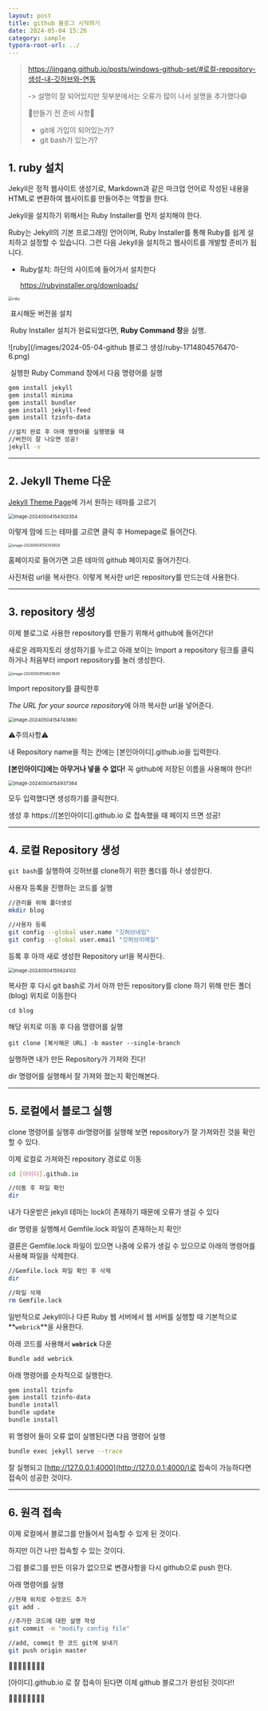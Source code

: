 ```yaml
---
layout: post
title: github 블로그 시작하기
date: 2024-05-04 15:26
category: sample
typora-root-url: ../
---
```






>https://iingang.github.io/posts/windows-github-set/#로컬-repository-생성-내-깃허브와-연동 
>
>-> 설명이 잘 되어있지만 뒷부분에서는 오류가 많이 나서 설명을 추가했다:smile:
>
>📝만들기 전 준비 사항📝
>
>- git에 가입이 되어있는가?
>- git bash가 있는가?



## 1. ruby 설치



Jekyll은 정적 웹사이트 생성기로, Markdown과 같은 마크업 언어로 작성된 내용을 HTML로 변환하여 웹사이트를 만들어주는 역할을 한다.

Jekyll을 설치하기 위해서는 Ruby Installer를 먼저 설치해야 한다. 

Ruby는 Jekyll의 기본 프로그래밍 언어이며, Ruby Installer를 통해 Ruby를 쉽게 설치하고 설정할 수 있습니다. 그런 다음 Jekyll을 설치하고 웹사이트를 개발할 준비가 됩니다.



- Ruby설치: 하단의 사이트에 들어가서 설치한다

  https://rubyinstaller.org/downloads/

<img src="/images/2024-05-04-github 블로그 생성/image-20240504153234720.png" alt="ruby" style="zoom:50%;" />

​	표시해둔 버전을 설치

​	Ruby Installer 설치가 완료되었다면, **Ruby Command 창**을 실행.

![ruby](/images/2024-05-04-github 블로그 생성/ruby-1714804576470-6.png)

​	실행한 Ruby Command 창에서 다음 명령어를 실행

```bash
gem install jekyll
gem install minima
gem install bundler
gem install jekyll-feed
gem install tzinfo-data

//설치 완료 후 아래 명령어를 실행했을 때
//버전이 잘 나오면 성공!
jekyll -v 
```



------



## 2. Jekyll Theme 다운



[Jekyll Theme Page](http://jekyllthemes.org/)에 가서 원하는 테마를 고르기



<img src="/images/2024-05-04-github 블로그 생성/image-20240504154302354.png" alt="image-20240504154302354" style="zoom:67%;" />



이렇게 맘에 드는 테마를 고르면 클릭 후 Homepage로 들어간다.

<img src="/images/2024-05-04-github 블로그 생성/image-20240504154343924.png" alt="image-20240504154343924" style="zoom: 50%;" />

홈페이지로 들어가면 고른 테마의 github 페이지로 들어가진다.

사진처럼 url을 복사한다. 이렇게 복사한 url은 repository를 만드는데 사용한다.



---



## 3. repository 생성



이제 블로그로 사용한 repository를 만들기 위해서 github에 들어간다!

새로운 레파지토리 생성하기를 누르고 아래 보이는 Import a repository 링크를 클릭하거나 처음부터 import repository를 눌러 생성한다.

<img src="/images/2024-05-04-github 블로그 생성/image-20240504154623645.png" alt="image-20240504154623645" style="zoom: 50%;" />



Import repository를 클릭한후

*The URL for your source repository*에 아까 복사한 url을 넣어준다.  

<img src="/images/2024-05-04-github 블로그 생성/image-20240504154743880.png" alt="image-20240504154743880" style="zoom:67%;" />



⚠️주의사항⚠️

내 Repository name을 적는 칸에는 [본인아이디].github.io을 입력한다.

**[본인아이디]에는 아무거나 넣을 수 없다!** 꼭 github에 저장된 이름을 사용해야 한다!!

<img src="/images/2024-05-04-github 블로그 생성/image-20240504154937364.png" alt="image-20240504154937364" style="zoom:67%;" />



모두 입력했다면 생성하기를 클릭한다.

생성 후 https://[본인아이디].github.io 로 접속했을 때 페이지 뜨면 성공!



---



## 4. 로컬 Repository 생성



`git bash`를 실행하여 깃허브를 clone하기 위한 폴더를 하나 생성한다.

사용자 등록을 진행하는 코드를 실행

```bash
//관리를 위해 폴더생성
mkdir blog

//사용자 등록
git config --global user.name "깃허브네임"
git config --global user.email "깃허브이메일"
```



등록 후 아까 새로 생성한 Repository url을 복사한다.

<img src="/images/2024-05-04-github 블로그 생성/image-20240504155624102.png" alt="image-20240504155624102" style="zoom:67%;" />



복사한 후 다시 git bash로 가서 아까 만든 repository를 clone 하기 위해 만든 폴더(blog) 위치로 이동한다

```
cd blog
```



해당 위치로 이동 후 다음 명령어를 실행

```
git clone [복사해온 URL] -b master --single-branch
```



실행하면 내가 만든 Repository가 가져와 진다!

dir 명령어를 실행해서 잘 가져와 졌는지 확인해본다.



---



## 5. 로컬에서 블로그 실행



clone 명령어를 실행후 dir명령어를 실행해 보면 repository가 잘 가져와진 것을 확인할 수 있다.

이제 로컬로 가져와진 repository 경로로 이동

```bash
cd [아이디].github.io

//이동 후 파일 확인
dir
```



내가 다운받은 jekyll 테마는 lock이 존재하기 때문에 오류가 생길 수 있다

dir 명령을 실행해서 Gemfile.lock 파일이 존재하는지 확인!

결론은 Gemfile.lock 파일이 있으면 나중에 오류가 생길 수 있으므로 아래의 명령어를 사용해 파일을 삭제한다.

```bash
//Gemfile.lock 파일 확인 후 삭제
dir 

//파일 삭제
rm Gemfile.lock 
```



일반적으로 Jekyll이나 다른 Ruby 웹 서버에서 웹 서버를 실행할 때 기본적으로 **`webrick`**을 사용한다.

아래 코드를 사용해서 **`webrick`** 다운

```bash
Bundle add webrick
```



아래 명령어를 순차적으로 실행한다.

```bash
gem install tzinfo
gem install tzinfo-data
bundle install
bundle update
bundle install
```



위 명령어 들이 오류 없이 실행된다면 다음 명령어 실행

```bash
bundle exec jekyll serve --trace
```



잘 실행되고 [http://127.0.0.1:4000](http://127.0.0.1:4000/)로 접속이 가능하다면 접속이 성공한 것이다.



---



## 6. 원격 접속



이제 로컬에서 블로그를 만들어서 접속할 수 있게 된 것이다.

하지만 이건 나만 접속할 수 있는 것이다.

그럼 블로그를 만든 이유가 없으므로 변경사항을 다시 github으로 push 한다.



아래 명령어를 실행

```bash
//현재 위치로 수정코드 추가
git add . 

//추가한 코드에 대한 설명 작성
git commit -m "modify config file"

//add, commit 한 코드 git에 보내기
git push origin master
```



🎉🎉🎉🎉🎉🎉🎉🎉

[아이디].github.io 로 잘 접속이 된다면 이제 github 블로그가 완성된 것이다!!

🎉🎉🎉🎉🎉🎉🎉🎉
